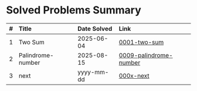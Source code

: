 # Solved Problems Summary

| # | Title | Date Solved | Link |
|--:|:------|:-----|:-----|
| 1 | Two Sum | 2025-06-04 | [0001-two-sum](./0001-two-sum/) |
| 2 | Palindrome-number | 2025-08-15 | [0009-palindrome-number](./0009-palindrome-number/) |
| 3 | next | yyyy-mm-dd | [000x-next](./000/) |
